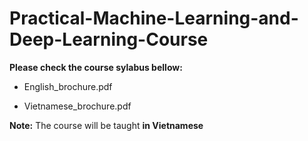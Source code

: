 # Practical-Machine-Learning-and-Deep-Learning-Course

**Please check the course sylabus bellow:**

+ English_brochure.pdf

+ Vietnamese_brochure.pdf

**Note:** The course will be taught **in Vietnamese**
